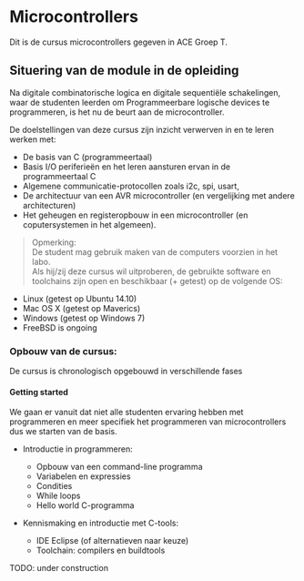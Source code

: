 # Microcontrollers

Dit is de cursus microcontrollers gegeven in ACE Groep T.  

## Situering van de module in de opleiding
Na digitale combinatorische logica en digitale sequentiële schakelingen, waar de studenten leerden om Programmeerbare logische devices te programmeren, is het nu de beurt aan de microcontroller.  

De doelstellingen van deze cursus zijn inzicht verwerven in en te leren werken met:  
* De basis van C (programmeertaal)
* Basis I/O periferieën en het leren aansturen ervan in de programmeertaal C
* Algemene communicatie-protocollen zoals i2c, spi, usart,
* De architectuur van een AVR microcontroller (en vergelijking met andere architecturen)
* Het geheugen en registeropbouw in een microcontroller (en coputersystemen in het algemeen).

> Opmerking:  
De student mag gebruik maken van de computers voorzien in het labo.  
Als hij/zij deze cursus wil uitproberen, de gebruikte software en toolchains zijn open en beschikbaar (+ getest) op de volgende OS:
* Linux (getest op Ubuntu 14.10)
* Mac OS X (getest op Maverics)
* Windows (getest op Windows 7)
* FreeBSD is ongoing

### Opbouw van de cursus:  
De cursus is chronologisch opgebouwd in verschillende fases

#### Getting started

We gaan er vanuit dat niet alle studenten ervaring hebben met programmeren en meer specifiek het programmeren van microcontrollers dus we starten van de basis.

* Introductie in programmeren:  
  * Opbouw van een command-line programma
  * Variabelen en expressies  
  * Condities  
  * While loops  
  * Hello world C-programma  


* Kennismaking en introductie met C-tools:  
  * IDE Eclipse (of alternatieven naar keuze)  
  * Toolchain: compilers en buildtools  

TODO: under construction
